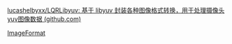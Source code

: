 [lucashelbyxx/LQRLibyuv: 基于 libyuv 封装各种图像格式转换，用于处理摄像头yuv图像数据 (github.com)](https://github.com/lucashelbyxx/LQRLibyuv)



[ImageFormat](https://developer.android.com/reference/android/graphics/ImageFormat)